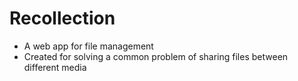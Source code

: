 # Recollection

- A web app for file management
- Created for solving a common problem of sharing files between different media
